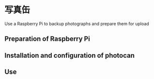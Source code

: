 写真缶
======

Use a Raspberry Pi to backup photographs and prepare them for upload

Preparation of Raspberry Pi
---------------------------

Installation and configuration of photocan
------------------------------------------

Use
---
